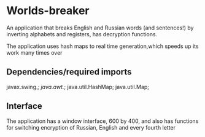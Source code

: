 # Worlds-breaker
An application that breaks English and Russian words (and sentences!) by inverting alphabets and registers, has decryption functions.

The application uses hash maps to real time generation,which speeds up its work many times over 

## Dependencies/required imports
javax.swing.*;
java.awt.*;
java.util.HashMap;
java.util.Map;

## Interface 
The application has a window interface, 600 by 400, and also has functions for switching encryption of Russian, English and every fourth letter
